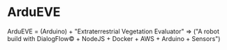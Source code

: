 # ArduEVE
ArduEVE = (Arduino) +  "Extraterrestrial Vegetation Evaluator" => ("A robot build with DialogFlow© + NodeJS + Docker + AWS + Arduino + Sensors")
